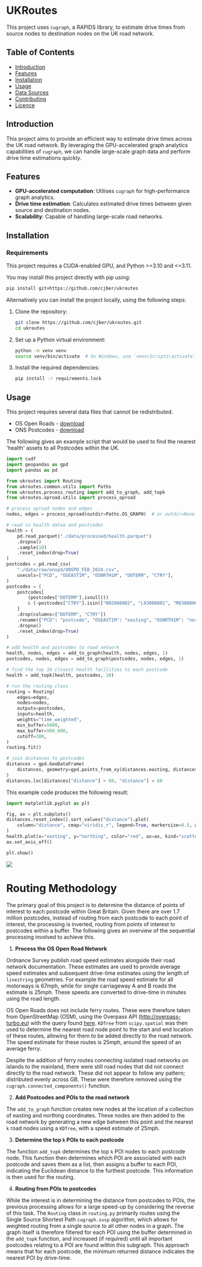 # UKRoutes

This project uses `cugraph`, a RAPIDS library, to estimate drive times from source nodes to destination nodes on the UK road network.

## Table of Contents
- [Introduction](#introduction)
- [Features](#features)
- [Installation](#installation)
- [Usage](#usage)
- [Data Sources](#data-sources)
- [Contributing](#contributing)
- [Licence](#licence)

## Introduction

This project aims to provide an efficient way to estimate drive times across the UK road network. By leveraging the GPU-accelerated graph analytics capabilities of `cugraph`, we can handle large-scale graph data and perform drive time estimations quickly.

## Features

- **GPU-accelerated computation**: Utilises `cugraph` for high-performance graph analytics.
- **Drive time estimation**: Calculates estimated drive times between given source and destination nodes.
- **Scalability**: Capable of handling large-scale road networks.

## Installation

### Requirements

This project requires a CUDA-enabled GPU, and Python >=3.10 and <=3.11.

You may install this project directly with pip using:

```bash
pip install git+https://github.com/cjber/ukroutes
```

Alternatively you can install the project locally, using the following steps:

1. Clone the repository:
    ```bash
    git clone https://github.com/cjber/ukroutes.git
    cd ukroutes
    ```

2. Set up a Python virtual environment:
    ```bash
    python -m venv venv
    source venv/bin/activate  # On Windows, use `venv\Scripts\activate`
    ```

3. Install the required dependencies:
    ```bash
    pip install -r requirements.lock
    ```

## Usage

This project requires several data files that cannot be redistributed.

* OS Open Roads - [download](https://www.ordnancesurvey.co.uk/products/os-open-roads)
* ONS Postcodes - [download](https://geoportal.statistics.gov.uk/search?q=PRD_ONSPD&sort=Date%20Created%7Ccreated%7Cdesc)

The following gives an example script that would be used to find the nearest 'health' assets to all Postcodes within the UK.

```python
import cudf
import geopandas as gpd
import pandas as pd

from ukroutes import Routing
from ukroutes.common.utils import Paths
from ukroutes.process_routing import add_to_graph, add_topk
from ukroutes.oproad.utils import process_oproad

# process oproad nodes and edges
nodes, edges = process_oproad(outdir=Paths.OS_GRAPH)  # or outdir=None

# read in health dataa and postcodes
health = (
    pd.read_parquet("./data/processed/health.parquet")
    .dropna()
    .sample(10)
    .reset_index(drop=True)
)
postcodes = pd.read_csv(
    "./data/raw/onspd/ONSPD_FEB_2024.csv",
    usecols=["PCD", "OSEAST1M", "OSNRTH1M", "DOTERM", "CTRY"],
)
postcodes = (
    postcodes[
        (postcodes["DOTERM"].isnull())
        & (~postcodes["CTRY"].isin(["N92000002", "L93000001", "M83000003"]))
    ]
    .drop(columns=["DOTERM", "CTRY"])
    .rename({"PCD": "postcode", "OSEAST1M": "easting", "OSNRTH1M": "northing"}, axis=1)
    .dropna()
    .reset_index(drop=True)
)

# add health and postcodes to road network
health, nodes, edges = add_to_graph(health, nodes, edges, 1)
postcodes, nodes, edges = add_to_graph(postcodes, nodes, edges, 1)

# find the top 10 closest health facilities to each postcode
health = add_topk(health, postcodes, 10)

# run the routing class
routing = Routing(
    edges=edges,
    nodes=nodes,
    outputs=postcodes,
    inputs=health,
    weights="time_weighted",
    min_buffer=5000,
    max_buffer=500_000,
    cutoff=300,
)
routing.fit()

# join distances to postcodes
distances = gpd.GeoDataFrame(
    distances, geometry=gpd.points_from_xy(distances.easting, distances.northing)
)
distances.loc[distances["distance"] > 60, "distance"] = 60

```

This example code produces the following result:

```python
import matplotlib.pyplot as plt

fig, ax = plt.subplots()
distances.reset_index().sort_values("distance").plot(
    column="distance", cmap="viridis_r", legend=True, markersize=0.5, ax=ax
)
health.plot(x="easting", y="northing", color="red", ax=ax, kind="scatter", s=1)
ax.set_axis_off()

plt.show()
```

![](./figs/health_example.png)

# Routing Methodology

The primary goal of this project is to determine the distance of points of interest to each postcode within Great Britain. Given there are over 1.7 million postcodes, instead of routing from each postcode to each point of interest, the processing is inverted, routing from points of interest to postcodes within a buffer. The following gives an overview of the sequential processing involved to achieve this.

1. **Process the OS Open Road Network**

Ordnance Survey publish road speed estimates alongside their road network documentation. These estimates are used to provide average speed estimates and subsequent drive-time estimates using the length of `linestring` geometries. For example the road speed estimate for all motorways is 67mph, while for single carriageway A and B roads the estimate is 25mph. These speeds are converted to drive-time in minutes using the road length.

OS Open Roads does not include ferry routes. These were therefore taken from OpenStreetMap (OSM), using the Overpass API (http://overpass-turbo.eu) with the query found [here](http://overpass-turbo.eu/?q=LyoKVGhpcyBoYcSGYmVlbiBnxI1lcmF0ZWQgYnkgdGhlIG92xJJwxIlzLXR1cmJvIHdpemFyZC7EgsSdxJ9yaWdpbmFsIHNlxLBjaMSsxIk6CsOiwoDCnHJvdcSVPWbEknJ5xYjCnQoqLwpbxYx0Ompzb25dW3RpbWXFmzoyNV07Ci8vxI_ElMSdciByZXN1bHRzCigKICDFryBxdcSSxJrEo3J0IGZvcjogxYjFisWbZcWPxZHFk8KAxZXGgG5vZGVbIsWLxY1lIj0ixZByxZIiXSh7e2LEqnh9fSnFrcaAd2F5xp_GocSVxqTGpsaWxqrGrMauxrDGssa0xb_FtWVsxJRpxaDGusaTxr3Gp8apxqvGrcavb8axxrPFrceFxoJwxLduxorFtsW4xbrFvMWbxJjGnHnFrT7Frcejc2vHiMaDdDs&c=BH1aTWQmgG). `KDTree` from `scipy.spatial` was then used to determine the nearest road node point to the start and end location of these routes, allowing for them to be added directly to the road network. The speed estimate for these routes is 25mph, around the speed of an average ferry.

Despite the addition of ferry routes connecting isolated road networks on islands to the mainland, there were still road nodes that did not connect directly to the road network. These did not appear to follow any pattern; distributed evenly across GB. These were therefore removed using the `cugraph.connected_components()` function.

2. **Add Postcodes and POIs to the road network**

The `add_to_graph` function creates new nodes at the location of a collection of easting and northing coordinates. These nodes are then added to the road network by generating a new edge between this point and the nearest `k` road nodes using a `KDTree`, with a speed estimate of 25mph.

3. **Determine the top `k` POIs to each postcode**

The function `add_topk` determines the top `k` POI nodes to each postcode node. This function then determines which POI are associated with each postcode and saves them as a list, then assigns a buffer to each POI, indicating the Euclidean distance to the furthest postcode. This information is then used for the routing.

4. **Routing from POIs to postcodes**

While the interest is in determining the distance from postcodes to POIs, the previous processing allows for a large speed-up by considering the reverse of this task. The `Routing` class in `routing.py` primarily routes using the Single Source Shortest Path `cugraph.sssp` algorithm, which allows for weighted routing from a single source to all other nodes in a graph. The graph itself is therefore filtered for each POI using the buffer determined in the `add_topk` function, and increased (if required) until all important postcodes relating to a POI are found within this subgraph. This approach means that for each postcode, the minimum returned distance indicates the nearest POI by drive-time.

